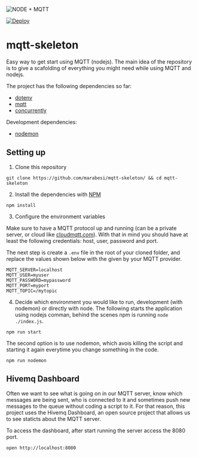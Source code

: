![NODE + MQTT](https://preview.ibb.co/diijQn/node_mqtt.png)

[![Deploy](https://www.herokucdn.com/deploy/button.svg)](https://heroku.com/deploy)

# mqtt-skeleton

Easy way to get start using MQTT (nodejs). The main idea of the repository is to give a scafolding of everything you might need while using MQTT and nodejs.

The project has the following dependencies so far:

* [dotenv](https://www.npmjs.com/package/dotenv)
* [mqtt](https://www.npmjs.com/package/mqtt)
* [concurrently](https://www.npmjs.com/package/concurrently)

Development dependencies:

* [nodemon](https://www.npmjs.com/package/nodemon)

## Setting up

1. Clone this repository

``
git clone https://github.com/marabesi/mqtt-skeleton/ && cd mqtt-skeleton
``

2. Install the dependencies with [NPM](http://npmjs.com)

``
npm install
``

3. Configure the environment variables

Make sure to have a MQTT protocol up and running (can be a private server, or cloud like [cloudmqtt.com](https://www.cloudmqtt.com/)). With that in mind you should have at least the following credentials: host, user, password and port.

The next step is create a `.env` file in the root of your cloned folder, and replace the values shown below with the given by your MQTT provider.

```env
MQTT_SERVER=localhost
MQTT_USER=myuser
MQTT_PASSWORD=mypassword
MQTT_PORT=myport
MQTT_TOPIC=/mytopic
```

4. Decide which environment you would like to run, development (with nodemon) or directly with node.
The following starts the application using nodejs comman, behind the scenes npm is running `node ./index.js`.

```
npm run start
```

The second option is to use nodemon, which avois killing the script and starting it again everytime you
change something in the code.

```
npm run nodemon
```

## Hivemq Dashboard

Often we want to see what is going on in our MQTT server, know which messages are being sent,
who is connected to it and sometimes push new messages to the queue without coding a script
to it. For that reason, this project uses the Hivemq Dashboard, an open source project
that allows us to see staticts about the MQTT server.

To access the dashboard, after start running the server access the 8080 port.

```
open http://localhost:8080
```
